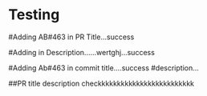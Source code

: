 # Testing

#Adding AB#463 in PR Title...success

#Adding in Description......wertghj...success


#Adding Ab#463 in commit title....success
#description...

##PR title description checkkkkkkkkkkkkkkkkkkkkkkkkk
